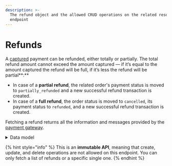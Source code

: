 ```yaml
---
description: >-
  The refund object and the allowed CRUD operations on the related resource
  endpoint
---
```


# Refunds

A [captured](../captures/) payment can be refunded, either totally or partially. The total refund amount cannot exceed the amount captured — if it’s equal to the amount captured the refund will be full, if it’s less the refund will be partial**:**

* In case of a **partial refund**, the related order's payment status is moved to `partially_refunded` and a new successful refund transaction is created.
* In case of a **full refund**, the order status is moved to `cancelled`, its payment status to `refunded`, and a new successful refund transaction is created.

Fetching a refund returns all the information and messages provided by the [payment gateway](../payment\_gateways/).

<details>

<summary>Data model</summary>

Check the related [ER diagram](https://commercelayer.io/docs/data-model/orders-management) and explore the flowchart that illustrates how the refund resource relates to the order and the other transaction APIs.

</details>

{% hint style="info" %}
This is an **immutable API**, meaning that create, update, and delete operations are not allowed on this endpoint. You can only fetch a list of refunds or a specific single one.
{% endhint %}
